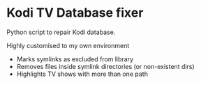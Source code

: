 # Kodi TV Database fixer

Python script to repair Kodi database.

Highly customised to my own environment

* Marks symlinks as excluded from library
* Removes files inside symlink directories (or non-existent dirs)
* Highlights TV shows with more than one path
